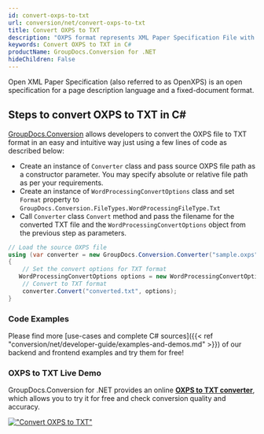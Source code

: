 ```yaml
---
id: convert-oxps-to-txt
url: conversion/net/convert-oxps-to-txt
title: Convert OXPS to TXT
description: "OXPS format represents XML Paper Specification File with .oxps extension. Learn how to convert OXPS to TXT file programmatically in C# language using GroupDocs.Conversion for .NET library."
keywords: Convert OXPS to TXT in C#
productName: GroupDocs.Conversion for .NET
hideChildren: False
---
```


Open XML Paper Specification (also referred to as OpenXPS) is an open specification for a page description language and a fixed-document format.

## Steps to convert OXPS to TXT in C#

[GroupDocs.Conversion](https://products.groupdocs.com/conversion/net) allows developers to convert the OXPS file to TXT format in an easy and intuitive way just using a few lines of code as described below:

* Create an instance of `Converter` class and pass source OXPS file path as a constructor parameter. You may specify absolute or relative file path as per your requirements. 
* Create an instance of `WordProcessingConvertOptions` class and set `Format` property to `GroupDocs.Conversion.FileTypes.WordProcessingFileType.Txt`
* Call `Converter` class `Convert` method and pass the filename for the converted TXT file and the `WordProcessingConvertOptions` object from the previous step as parameters.

```csharp
// Load the source OXPS file
using (var converter = new GroupDocs.Conversion.Converter("sample.oxps"))
{
    // Set the convert options for TXT format
   WordProcessingConvertOptions options = new WordProcessingConvertOptions { Format = GroupDocs.Conversion.FileTypes.WordProcessingFileType.Txt };
    // Convert to TXT format
    converter.Convert("converted.txt", options);
}
```

### Code Examples

Please find more [use-cases and complete C# sources]({{< ref "conversion/net/developer-guide/examples-and-demos.md" >}}) of our backend and frontend examples and try them for free!

### OXPS to TXT Live Demo

GroupDocs.Conversion for .NET provides an online [**OXPS to TXT converter**](https://products.groupdocs.app/conversion/oxps-to-txt), which allows you to try it for free and check conversion quality and accuracy.

[!["Convert OXPS to TXT"](conversion/net/images/convert-to-txt/convert-oxps-to-txt.png)](https://products.groupdocs.app/conversion/oxps-to-txt)